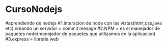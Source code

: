 # CursoNodejs

#aprendiendo de nodejs
#1.interacion de node con las vistas(html,css,java etc) creando un servidor = commit mesage
#2.NPM = es el manejador de paquetes node(manejador de paquetes que uitlizamos en la aplicacion)
#3.express = libreria web 